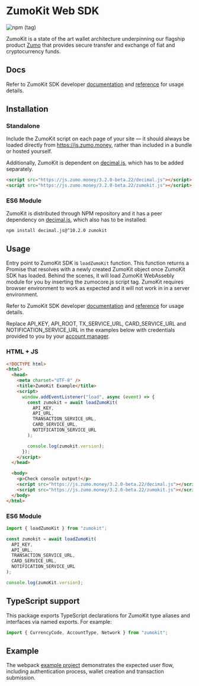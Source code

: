 # ZumoKit Web SDK

![npm (tag)](https://img.shields.io/npm/v/zumokit/next)

ZumoKit is a state of the art wallet architecture underpinning our flagship product [Zumo](https://www.zumo.money/) that provides secure transfer and exchange of fiat and cryptocurrency funds.

## Docs

Refer to ZumoKit SDK developer [documentation](https://developers.zumo.money/docs) and [reference](https://zumo.github.io/zumokit-js/) for usage details.

## Installation

### Standalone

Include the ZumoKit script on each page of your site — it should always be loaded directly from https://js.zumo.money, rather than included in a bundle or hosted yourself.

Additionally, ZumoKit is dependent on [decimal.js](https://github.com/MikeMcl/decimal.js/), which has to be added separately.

```html
<script src="https://js.zumo.money/3.2.0-beta.22/decimal.js"></script>
<script src="https://js.zumo.money/3.2.0-beta.22/zumokit.js"></script>
```

### ES6 Module

ZumoKit is distributed through NPM repository and it has a peer dependency on [decimal.js](https://github.com/MikeMcl/decimal.js/), which also has to be installed:

```
npm install decimal.js@^10.2.0 zumokit
```

## Usage

Entry point to ZumoKit SDK is `loadZumoKit` function. This function returns a Promise that resolves with a newly created ZumoKit object once ZumoKit SDK has loaded. Behind the scenes, it will load ZumoKit WebAssebly module for you by inserting the zumocore.js script tag. ZumoKit requires browser environment to work as expected and it will not work in in a server environment.

Refer to ZumoKit SDK developer [documentation](https://developers.zumo.money/docs) and [reference](https://zumo.github.io/zumokit-js/) for usage details.

Replace API_KEY, API_ROOT, TX_SERVICE_URL, CARD_SERVICE_URL and NOTIFICATION_SERVICE_URL in the examples below with credentials provided to you by your [account manager](mailto:support@zumo.money).

### HTML + JS

```html
<!DOCTYPE html>
<html>
  <head>
    <meta charset="UTF-8" />
    <title>ZumoKit Example</title>
    <script>
      window.addEventListener("load", async (event) => {
        const zumokit = await loadZumoKit(
          API_KEY, 
          API_URL, 
          TRANSACTION_SERVICE_URL, 
          CARD_SERVICE_URL,
          NOTIFICATION_SERVICE_URL
        );

        console.log(zumokit.version);
      });
    </script>
  </head>

  <body>
    <p>Check console output!</p>
    <script src="https://js.zumo.money/3.2.0-beta.22/decimal.js"></script>
    <script src="https://js.zumo.money/3.2.0-beta.22/zumokit.js"></script>
  </body>
</html>
```

### ES6 Module

```js
import { loadZumoKit } from "zumokit";

const zumokit = await loadZumoKit(
  API_KEY, 
  API_URL, 
  TRANSACTION_SERVICE_URL, 
  CARD_SERVICE_URL,
  NOTIFICATION_SERVICE_URL
);

console.log(zumoKit.version);
```

## TypeScript support

This package exports TypeScript declarations for ZumoKit type aliases and interfaces via named exports. For example:

```typescript
import { CurrencyCode, AccountType, Network } from "zumokit";
```

## Example

The webpack [example project](https://github.com/zumo/zumokit-js/tree/master/example) demonstrates the expected user flow, including authentication process, wallet creation and transaction submission.

